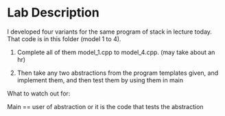 # Lab Description

I developed four variants for the same program of stack in lecture today.
That code is in this folder (model 1 to 4).

1) Complete all of them model_1.cpp to model_4.cpp.
(may take about an hr)

2) Then take any two abstractions from the program  templates  given, and implement them, and then test them by using them in main

What to watch out for:

Main == user of abstraction  or it is the code that tests the abstraction